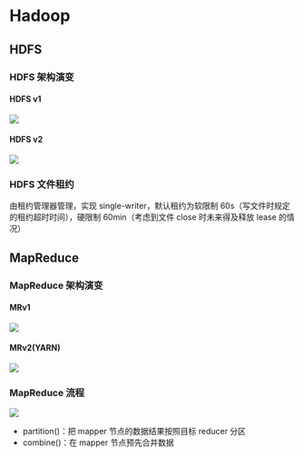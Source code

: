 # Hadoop
## HDFS
### HDFS 架构演变
#### HDFS v1
![](http://osbdeld5c.bkt.clouddn.com/18-4-1/69906855.jpg)

#### HDFS v2
![](http://osbdeld5c.bkt.clouddn.com/18-4-1/9319717.jpg)

### HDFS 文件租约
由租约管理器管理，实现 single-writer，默认租约为软限制 60s（写文件时规定的租约超时时间），硬限制 60min（考虑到文件 close 时未来得及释放 lease 的情况）

## MapReduce
### MapReduce 架构演变
#### MRv1
![](http://osbdeld5c.bkt.clouddn.com/18-4-1/68793576.jpg)

#### MRv2(YARN)
![](http://osbdeld5c.bkt.clouddn.com/18-4-1/5761065.jpg)

### MapReduce 流程
![](http://osbdeld5c.bkt.clouddn.com/18-4-1/18400203.jpg)

- partition()：把 mapper 节点的数据结果按照目标 reducer 分区
- combine()：在 mapper 节点预先合并数据